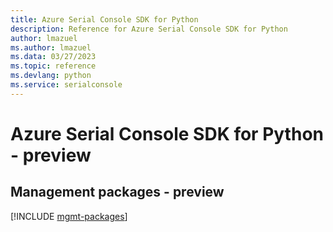 ```yaml
---
title: Azure Serial Console SDK for Python
description: Reference for Azure Serial Console SDK for Python
author: lmazuel
ms.author: lmazuel
ms.data: 03/27/2023
ms.topic: reference
ms.devlang: python
ms.service: serialconsole
---
```

# Azure Serial Console SDK for Python - preview

## Management packages - preview
[!INCLUDE [mgmt-packages](serial-console-mgmt-index.md)]